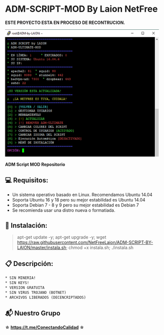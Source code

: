 ﻿# ADM-SCRIPT-MOD By Laion NetFree

**ESTE PROYECTO ESTA EN PROCESO DE RECONTRUCION.**

![logo](https://raw.githubusercontent.com/NetFreeLaion/ADM-SCRIPT-BY-LAION/master/ADM_SCRIPT_by_LAION.jpg)

**ADM Script MOD Repositorio**


## :computer: Requisitos:

* Un sistema operativo basado en Linux. Recomendamos Ubuntu 14.04
* Soporta Ubuntu 16 y 18 pero su mejor estabilidad es Ubuntu 14.04
* Soporta Debian 7 - 8 y 9 pero su mejor estabilidad es Debian 7
* Se recomienda usar una distro nueva o formatiada.

## :floppy_disk: Instalación:

> apt-get update -y; apt-get upgrade -y; wget https://raw.githubusercontent.com/NetFreeLaion/ADM-SCRIPT-BY-LAION/master/instala.sh; chmod +x instala.sh; ./instala.sh

## :clipboard: Descripción:
```
* SIN MINERIA! 
* SIN KEYS! 
* VERSION GRATUITA 
* SIN VIRUS TROJANO (BOTNET) 
* ARCHIVOS LIBERADOS (DECENCRIPTADOS)
```

## :mailbox_with_mail: Nuestro Grupo
**☆ https://t.me/ConectandoCalidad ☆**
